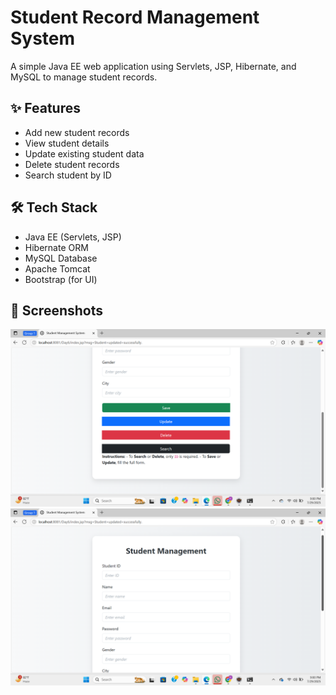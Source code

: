 # Student Record Management System

A simple Java EE web application using Servlets, JSP, Hibernate, and MySQL to manage student records.

## ✨ Features

- Add new student records
- View student details
- Update existing student data
- Delete student records
- Search student by ID

## 🛠 Tech Stack

- Java EE (Servlets, JSP)
- Hibernate ORM
- MySQL Database
- Apache Tomcat
- Bootstrap (for UI)

## 📸 Screenshots

![Screenshot 1](screenshots/Screenshot1.png)
![Screenshot 2](screenshots/Screenshot2.png)
